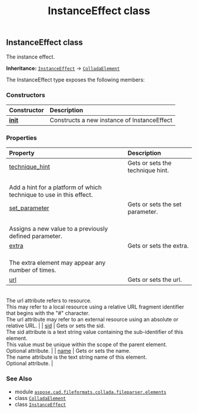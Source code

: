 ﻿---
title: InstanceEffect class
second_title: Aspose.CAD for Python via .NET API References
description: 
type: docs
weight: 480
url: /python-net/aspose.cad.fileformats.collada.fileparser.elements/instanceeffect/
is_root: false
---

## InstanceEffect class

The instance effect.



**Inheritance:** [`InstanceEffect`](/cad/python-net/aspose.cad.fileformats.collada.fileparser.elements/instanceeffect) → 
[`ColladaElement`](/cad/python-net/aspose.cad.fileformats.collada.fileparser.elements/colladaelement)



The InstanceEffect type exposes the following members:

### Constructors
| Constructor | Description |
| :- | :- |
| [__init__](/cad/python-net/aspose.cad.fileformats.collada.fileparser.elements/instanceeffect/__init__/#) | Constructs a new instance of InstanceEffect |


### Properties
| Property | Description |
| :- | :- |
| [technique_hint](/cad/python-net/aspose.cad.fileformats.collada.fileparser.elements/instanceeffect/technique_hint) | Gets or sets the technique hint.<br/>Add a hint for a platform of which technique to use in this effect. |
| [set_parameter](/cad/python-net/aspose.cad.fileformats.collada.fileparser.elements/instanceeffect/set_parameter) | Gets or sets the set parameter.<br/>Assigns a new value to a previously defined parameter. |
| [extra](/cad/python-net/aspose.cad.fileformats.collada.fileparser.elements/instanceeffect/extra) | Gets or sets the extra.<br/>The extra element may appear any number of times. |
| [url](/cad/python-net/aspose.cad.fileformats.collada.fileparser.elements/instanceeffect/url) | Gets or sets the url.<br/>The url attribute refers to resource.<br/>This may refer to a local resource using a relative URL fragment identifier that begins with the "#" character.<br/>The url attribute may refer to an external resource using an absolute or relative URL. |
| [sid](/cad/python-net/aspose.cad.fileformats.collada.fileparser.elements/instanceeffect/sid) | Gets or sets the sid.<br/>The sid attribute is a text string value containing the sub-identifier of this element.<br/>This value must be unique within the scope of the parent element.<br/>Optional attribute. |
| [name](/cad/python-net/aspose.cad.fileformats.collada.fileparser.elements/instanceeffect/name) | Gets or sets the name.<br/>The name attribute is the text string name of this element.<br/>Optional attribute. |



### See Also
* module [`aspose.cad.fileformats.collada.fileparser.elements`](..)
* class [`ColladaElement`](/cad/python-net/aspose.cad.fileformats.collada.fileparser.elements/colladaelement)
* class [`InstanceEffect`](/cad/python-net/aspose.cad.fileformats.collada.fileparser.elements/instanceeffect)
